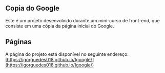 ## Copia do Google

Este é um projeto desenvolvido durante um mini-curso de front-end, que consiste em uma cópia da página inicial do Google.

## Páginas

A página do projeto está disponível no seguinte endereço: [https://igorguedes018.github.io/Igoogle/](https://igorguedes018.github.io/Igoogle/)

